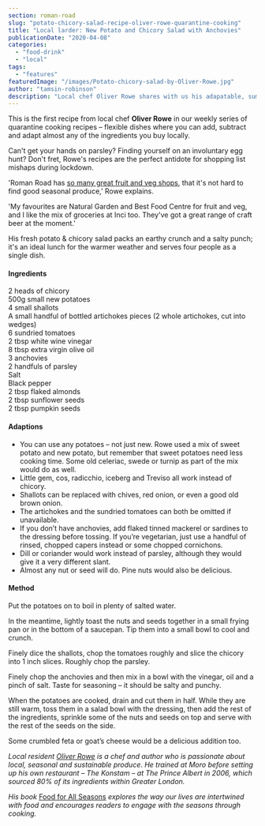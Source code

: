 ```yaml
---
section: roman-road
slug: "potato-chicory-salad-recipe-oliver-rowe-quarantine-cooking"
title: "Local larder: New Potato and Chicory Salad with Anchovies"
publicationDate: "2020-04-08"
categories: 
  - "food-drink"
  - "local"
tags: 
  - "features"
featuredImage: "/images/Potato-chicory-salad-by-Oliver-Rowe.jpg"
author: "tamsin-robinson"
description: "Local chef Oliver Rowe shares with us his adapatable, summery new potato &amp; chicory salad recipe as part of our weekly Quarantine Cooking series."
---
```


This is the first recipe from local chef **Oliver Rowe** in our weekly series of quarantine cooking recipes – flexible dishes where you can add, subtract and adapt almost any of the ingredients you buy locally.

Can't get your hands on parsley? Finding yourself on an involuntary egg hunt? Don't fret, Rowe's recipes are the perfect antidote for shopping list mishaps during lockdown.

'Roman Road has [so many great fruit and veg shops](https://romanroadlondon.com/shops-open-for-business/), that it's not hard to find good seasonal produce,' Rowe explains.

'My favourites are Natural Garden and Best Food Centre for fruit and veg, and I like the mix of groceries at Inci too. They've got a great range of craft beer at the moment.'

His fresh potato & chicory salad packs an earthy crunch and a salty punch; it's an ideal lunch for the warmer weather and serves four people as a single dish.

#### Ingredients

2 heads of chicory  
500g small new potatoes  
4 small shallots  
A small handful of bottled artichokes pieces (2 whole artichokes, cut into wedges)  
6 sundried tomatoes  
2 tbsp white wine vinegar  
8 tbsp extra virgin olive oil  
3 anchovies  
2 handfuls of parsley  
Salt  
Black pepper  
2 tbsp flaked almonds  
2 tbsp sunflower seeds  
2 tbsp pumpkin seeds

#### Adaptions

- You can use any potatoes – not just new. Rowe used a mix of sweet potato and new potato, but remember that sweet potatoes need less cooking time. Some old celeriac, swede or turnip as part of the mix would do as well.
- Little gem, cos, radicchio, iceberg and Treviso all work instead of chicory.
- Shallots can be replaced with chives, red onion, or even a good old brown onion.
- The artichokes and the sundried tomatoes can both be omitted if unavailable.
- If you don’t have anchovies, add flaked tinned mackerel or sardines to the dressing before tossing. If you’re vegetarian, just use a handful of rinsed, chopped capers instead or some chopped cornichons.
- Dill or coriander would work instead of parsley, although they would give it a very different slant.
- Almost any nut or seed will do. Pine nuts would also be delicious.

#### Method

Put the potatoes on to boil in plenty of salted water.

In the meantime, lightly toast the nuts and seeds together in a small frying pan or in the bottom of a saucepan. Tip them into a small bowl to cool and crunch.

Finely dice the shallots, chop the tomatoes roughly and slice the chicory into 1 inch slices. Roughly chop the parsley.

Finely chop the anchovies and then mix in a bowl with the vinegar, oil and a pinch of salt. Taste for seasoning – it should be salty and punchy.

When the potatoes are cooked, drain and cut them in half. While they are still warm, toss them in a salad bowl with the dressing, then add the rest of the ingredients, sprinkle some of the nuts and seeds on top and serve with the rest of the seeds on the side.

Some crumbled feta or goat’s cheese would be a delicious addition too.

_Local resident_ _[Oliver Rowe](https://twitter.com/oliverrowe?lang=en) is a chef and author who is passionate about local, seasonal and sustainable produce_. _He trained at Moro before setting up his own restaurant – The Konstam – at The Prince Albert in 2006, which sourced 80% of its ingredients within Greater London._

_His book_ [Food for All Seasons](https://www.oliver-rowe.co.uk/book) _explores the way our lives are intertwined with food and encourages readers to engage with the seasons_ _through cooking._
